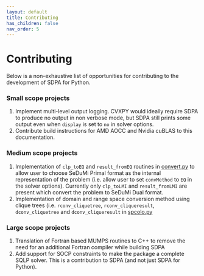 ```yaml
---
layout: default
title: Contributing
has_children: false
nav_order: 5
---
```


# Contributing

Below is a non-exhaustive list of opportunities for contributing to the development of SDPA for Python.

### Small scope projects

1. Implement multi-level output logging. CVXPY would ideally require SDPA to produce no output in non verbose mode, but SDPA still prints some output even when `display` is set to `no` in solver options.
2. Contribute build instructions for AMD AOCC and Nvidia cuBLAS to this documentation.

### Medium scope projects

1. Implementation of `clp_toEQ` and `result_fromEQ` routines in [convert.py](https://github.com/sdpa-python/sdpa-python/blob/main/sdpap/convert.py) to allow user to choose SeDuMi Primal format as the internal representation of the problem (i.e. allow user to set `convMethod` to `EQ` in the solver options). Currently only `clp_toLMI` and `result_fromLMI` are present which convert the problem to SeDuMi Dual format.
2. Implementation of domain and range space conversion method using clique trees (i.e. `rconv_cliquetree`, `rconv_cliqueresult`, `dconv_cliquetree` and `dconv_cliqueresult` in [spcolo.py](https://github.com/sdpa-python/sdpa-python/blob/main/sdpap/spcolo/spcolo.py)

### Large scope projects

1. Translation of Fortran based MUMPS routines to C++ to remove the need for an additional Fortran compiler while building SDPA
2. Add support for SOCP constraints to make the package a complete SQLP solver. This is a contribution to SDPA (and not just SDPA for Python).
